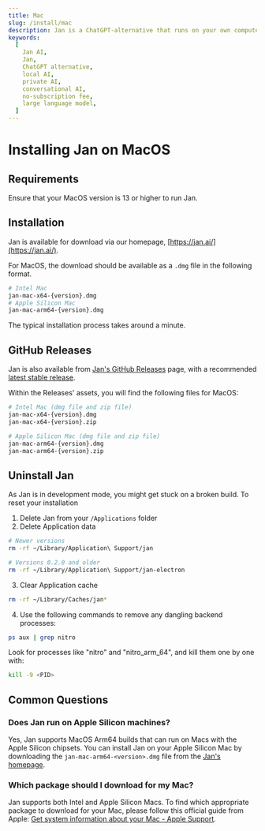 ```yaml
---
title: Mac
slug: /install/mac
description: Jan is a ChatGPT-alternative that runs on your own computer, with a local API server.
keywords:
  [
    Jan AI,
    Jan,
    ChatGPT alternative,
    local AI,
    private AI,
    conversational AI,
    no-subscription fee,
    large language model,
  ]
---
```


# Installing Jan on MacOS

## Requirements

Ensure that your MacOS version is 13 or higher to run Jan.

## Installation

Jan is available for download via our homepage, [https://jan.ai/](https://jan.ai/).

For MacOS, the download should be available as a `.dmg` file in the following format.

```bash
# Intel Mac
jan-mac-x64-{version}.dmg
# Apple Silicon Mac
jan-mac-arm64-{version}.dmg
```

The typical installation process takes around a minute.

## GitHub Releases

Jan is also available from [Jan's GitHub Releases](https://github.com/janhq/jan/releases) page, with a recommended [latest stable release](https://github.com/janhq/jan/releases/latest).

Within the Releases' assets, you will find the following files for MacOS:

```bash
# Intel Mac (dmg file and zip file)
jan-mac-x64-{version}.dmg
jan-mac-x64-{version}.zip

# Apple Silicon Mac (dmg file and zip file)
jan-mac-arm64-{version}.dmg
jan-mac-arm64-{version}.zip
```

## Uninstall Jan

As Jan is in development mode, you might get stuck on a broken build.
To reset your installation

1. Delete Jan from your `/Applications` folder
2. Delete Application data

```bash
# Newer versions
rm -rf ~/Library/Application\ Support/jan

# Versions 0.2.0 and older
rm -rf ~/Library/Application\ Support/jan-electron
```

3. Clear Application cache

```bash
rm -rf ~/Library/Caches/jan*
```

4. Use the following commands to remove any dangling backend processes:

```bash
ps aux | grep nitro
```

Look for processes like "nitro" and "nitro_arm_64", and kill them one by one with:

```bash
kill -9 <PID>
```

## Common Questions

### Does Jan run on Apple Silicon machines?

Yes, Jan supports MacOS Arm64 builds that can run on Macs with the Apple Silicon chipsets. You can install Jan on your Apple Silicon Mac by downloading the `jan-mac-arm64-<version>.dmg` file from the [Jan's homepage](https://jan.ai/).

### Which package should I download for my Mac?

Jan supports both Intel and Apple Silicon Macs. To find which appropriate package to download for your Mac, please follow this official guide from Apple: [Get system information about your Mac - Apple Support](https://support.apple.com/guide/mac-help/syspr35536/mac).
